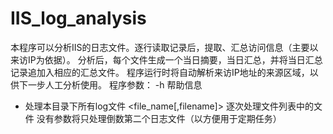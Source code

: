 # IIS_log_analysis

本程序可以分析IIS的日志文件。逐行读取记录后，提取、汇总访问信息（主要以来访IP为依据）。
分析后，每个文件生成一个当日摘要，当日汇总，并将当日汇总记录追加入相应的汇总文件。
程序运行时将自动解析来访IP地址的来源区域，以供下一步人工分析使用。
程序参数：
-h 帮助信息
*  处理本目录下所有log文件
<file_name[,filename]> 逐次处理文件列表中的文件
没有参数将只处理倒数第二个日志文件（以方便用于定期任务）
